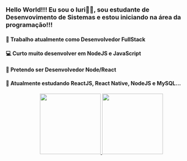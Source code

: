### Hello World!!! Eu sou o Iuri👋🏼, sou estudante de Desenvovimento de Sistemas e estou iniciando na área da programação!!!

#### 📁 Trabalho atualmente como Desenvolvedor FullStack

#### 💻 Curto muito desenvolver em NodeJS e JavaScript

#### 🚀 Pretendo ser Desenvolvedor Node/React

#### 📱 Atualmente estudando ReactJS, React Native, NodeJS e MySQL...

<div align="center">
  <a href="https://github.com/IuriDev071">
  <img height="160em" src="https://github-readme-stats.vercel.app/api?username=iuridev071&show_icons=true&theme=tokyonight&include_all_commits=true&count_private=true"/>
  <img height="160em" src="https://github-readme-stats.vercel.app/api/top-langs/?username=iuridev071&layout=compact&langs_count=7&theme=tokyonight"/>
</div>
